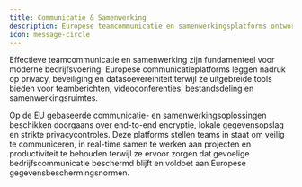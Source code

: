```yaml
---
title: Communicatie & Samenwerking
description: Europese teamcommunicatie en samenwerkingsplatforms ontworpen voor bedrijven en freelancers om productiviteit te verbeteren, veilige berichten te versturen en naadloos remote werken mogelijk te maken.
icon: message-circle
---
```


Effectieve teamcommunicatie en samenwerking zijn fundamenteel voor moderne bedrijfsvoering. Europese communicatieplatforms leggen nadruk op privacy, beveiliging en datasoevereiniteit terwijl ze uitgebreide tools bieden voor teamberichten, videoconferenties, bestandsdeling en samenwerkingsruimtes.

Op de EU gebaseerde communicatie- en samenwerkingsoplossingen beschikken doorgaans over end-to-end encryptie, lokale gegevensopslag en strikte privacycontroles. Deze platforms stellen teams in staat om veilig te communiceren, in real-time samen te werken aan projecten en productiviteit te behouden terwijl ze ervoor zorgen dat gevoelige bedrijfscommunicatie beschermd blijft en voldoet aan Europese gegevensbeschermingsnormen.